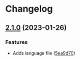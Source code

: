 # Changelog

## [2.1.0](https://github.com/devuri/shortcode-options/compare/v2.0.4...v2.1.0) (2023-01-26)


### Features

* Adds language file ([5ea9d70](https://github.com/devuri/shortcode-options/commit/5ea9d70a4aa9555b8c1b890ed499cf22cf036ed7))

